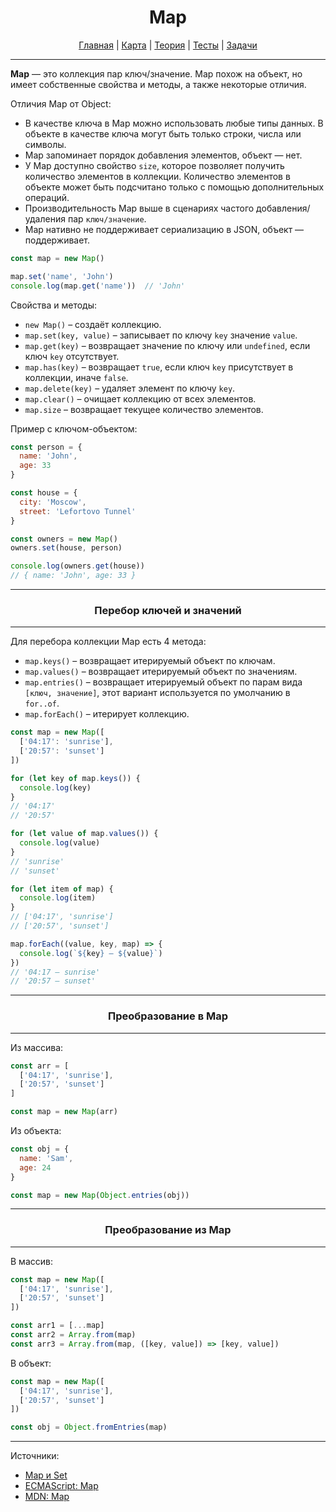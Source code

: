 <div align="center">

# Map

[Главная](https://github.com/dollaween/junior-roadmap/)
|
[Карта](/roadmap/README.md)
|
[Теория](/theory/README.md)
|
[Тесты](/tests/README.md)
|
[Задачи](/tasks/README.md)

</div>

---

**Map** — это коллекция пар ключ/значение. Map похож на объект, но имеет собственные свойства и методы, а также некоторые отличия.

Отличия Map от Object:
- В качестве ключа в Map можно использовать любые типы данных. В объекте в качестве ключа могут быть только строки, числа или символы.
- Map запоминает порядок добавления элементов, объект — нет.
- У Map доступно свойство `size`, которое позволяет получить количество элементов в коллекции. Количество элементов в объекте может быть подсчитано только с помощью дополнительных операций.
- Производительность Map выше в сценариях частого добавления/удаления пар `ключ/значение`.
- Map нативно не поддерживает сериализацию в JSON, объект — поддерживает.

```js
const map = new Map()

map.set('name', 'John')
console.log(map.get('name'))  // 'John'
```

Свойства и методы:
- `new Map()` – создаёт коллекцию.
- `map.set(key, value)` – записывает по ключу `key` значение `value`.
- `map.get(key)` – возвращает значение по ключу или `undefined`, если ключ `key` отсутствует.
- `map.has(key)` – возвращает `true`, если ключ `key` присутствует в коллекции, иначе `false`.
- `map.delete(key)` – удаляет элемент по ключу `key`.
- `map.clear()` – очищает коллекцию от всех элементов.
- `map.size` – возвращает текущее количество элементов.

Пример с ключом-объектом:
```js
const person = {
  name: 'John',
  age: 33
}

const house = {
  city: 'Moscow',
  street: 'Lefortovo Tunnel'
}

const owners = new Map()
owners.set(house, person)

console.log(owners.get(house))
// { name: 'John', age: 33 }
```

---

<div align="center">

### Перебор ключей и значений

</div>

---

Для перебора коллекции Map есть 4 метода:
- `map.keys()` – возвращает итерируемый объект по ключам.
- `map.values()` – возвращает итерируемый объект по значениям.
- `map.entries()` – возвращает итерируемый объект по парам вида `[ключ, значение]`, этот вариант используется по умолчанию в `for..of`.
- `map.forEach()` – итерирует коллекцию.

```js
const map = new Map([
  ['04:17': 'sunrise'],
  ['20:57': 'sunset']
])

for (let key of map.keys()) {
  console.log(key)
}
// '04:17'
// '20:57'

for (let value of map.values()) {
  console.log(value)
}
// 'sunrise'
// 'sunset'

for (let item of map) {
  console.log(item)
}
// ['04:17', 'sunrise']
// ['20:57', 'sunset']

map.forEach((value, key, map) => {
  console.log(`${key} – ${value}`)
})
// '04:17 – sunrise'
// '20:57 – sunset'

```

---

<div align="center">

### Преобразование в Map

</div>

---

Из массива:
```js
const arr = [
  ['04:17', 'sunrise'],
  ['20:57', 'sunset']
]

const map = new Map(arr)
```

Из объекта:
```js
const obj = {
  name: 'Sam',
  age: 24
}

const map = new Map(Object.entries(obj))
```

---

<div align="center">

### Преобразование из Map

</div>

---

В массив:
```js
const map = new Map([
  ['04:17', 'sunrise'],
  ['20:57', 'sunset']
])

const arr1 = [...map]
const arr2 = Array.from(map)
const arr3 = Array.from(map, ([key, value]) => [key, value])
```

В объект:
```js
const map = new Map([
  ['04:17', 'sunrise'],
  ['20:57', 'sunset']
])

const obj = Object.fromEntries(map)
```


---

Источники:
- [Map и Set](https://learn.javascript.ru/map-set)
- [ECMAScript: Map](https://tc39.es/ecma262/#sec-map-objects)
- [MDN: Map](https://developer.mozilla.org/en-US/docs/Web/JavaScript/Reference/Global_Objects/Map)
